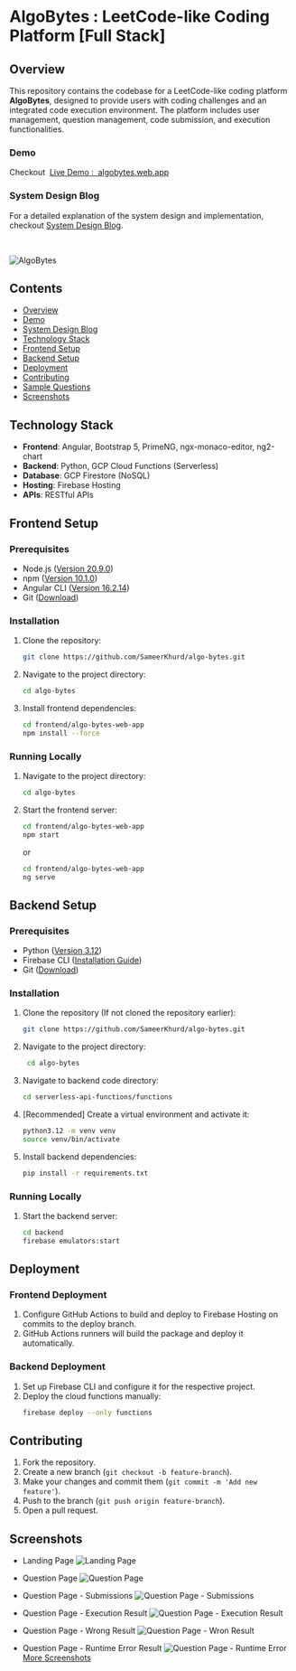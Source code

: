 # AlgoBytes : LeetCode-like Coding Platform [Full Stack]

## Overview

This repository contains the codebase for a LeetCode-like coding platform **AlgoBytes**, designed to provide users with coding challenges and an integrated code execution environment. The platform includes user management, question management, code submission, and execution functionalities.
<br />

### Demo

Checkout&nbsp; [Live Demo : &nbsp;algobytes.web.app ](https://algobytes.web.app/)

### System Design Blog

For a detailed explanation of the system design and implementation, checkout [System Design Blog](https://medium.com/@sameerkhurd/from-design-to-demo-building-a-full-stack-leetcode-like-platform-with-system-design-4c86d61f398a).

<br />

![AlgoBytes](screenshots/0_algobytes-banner.png)

## Contents

- [Overview](#overview)
- [Demo](#demo)
- [System Design Blog](#system-design-blog)
- [Technology Stack](#technology-stack)
- [Frontend Setup](#frontend-setup)
- [Backend Setup](#backend-setup)
- [Deployment](#deployment)
- [Contributing](#contributing)
- [Sample Questions](./sample-questions/)
- [Screenshots](#screenshots)


## Technology Stack

- **Frontend**: Angular, Bootstrap 5, PrimeNG, ngx-monaco-editor, ng2-chart
- **Backend**: Python, GCP Cloud Functions (Serverless)
- **Database**: GCP Firestore (NoSQL)
- **Hosting**: Firebase Hosting
- **APIs**: RESTful APIs




## Frontend Setup

### Prerequisites

- Node.js ([Version 20.9.0](https://nodejs.org/en/blog/release/v20.9.0))
- npm ([Version 10.1.0](https://www.npmjs.com/package/npm/v/10.1.0))
- Angular CLI ([Version 16.2.14](https://www.npmjs.com/package/@angular/cli/v/16.2.14))
- Git ([Download](https://git-scm.com/downloads))

### Installation

1. Clone the repository:
   ```sh
   git clone https://github.com/SameerKhurd/algo-bytes.git
   ```
2. Navigate to the project directory:
   ```sh
   cd algo-bytes
   ```
3. Install frontend dependencies:
   ```sh
   cd frontend/algo-bytes-web-app
   npm install --force
   ```

### Running Locally

1. Navigate to the project directory:
   ```sh
   cd algo-bytes
   ```
1. Start the frontend server:

   ```sh
   cd frontend/algo-bytes-web-app
   npm start
   ```

   or

   ```sh
   cd frontend/algo-bytes-web-app
   ng serve
   ```

## Backend Setup

### Prerequisites

- Python ([Version 3.12](https://www.python.org/downloads/release/python-3120/))
- Firebase CLI ([Installation Guide](https://firebase.google.com/docs/cli))
- Git ([Download](https://git-scm.com/downloads))

### Installation

1. Clone the repository (If not cloned the repository earlier):
   ```sh
   git clone https://github.com/SameerKhurd/algo-bytes.git
   ```
2. Navigate to the project directory:
   ```sh
    cd algo-bytes
   ```
3. Navigate to backend code directory:
   ```sh
   cd serverless-api-functions/functions
   ```
4. [Recommended] Create a virtual environment and activate it:
   ```sh
   python3.12 -m venv venv
   source venv/bin/activate
   ```
5. Install backend dependencies:
   ```sh
   pip install -r requirements.txt
   ```

### Running Locally

1. Start the backend server:
   ```sh
   cd backend
   firebase emulators:start
   ```

## Deployment

### Frontend Deployment

1. Configure GitHub Actions to build and deploy to Firebase Hosting on commits to the deploy branch.
2. GitHub Actions runners will build the package and deploy it automatically.

### Backend Deployment

1. Set up Firebase CLI and configure it for the respective project.
2. Deploy the cloud functions manually:
   ```sh
   firebase deploy --only functions
   ```

## Contributing

1. Fork the repository.
2. Create a new branch (`git checkout -b feature-branch`).
3. Make your changes and commit them (`git commit -m 'Add new feature'`).
4. Push to the branch (`git push origin feature-branch`).
5. Open a pull request.

## Screenshots

- Landing Page
  ![Landing Page](screenshots/1_Landing_Page.png)

- Question Page
  ![Question Page](screenshots/2_Question_Page.png)

- Question Page - Submissions
  ![Question Page - Submissions](screenshots/3_Question_Page_Submission%20Section.png)

- Question Page - Execution Result
  ![Question Page -  Execution Result](screenshots/4_Successful_Code_Execution.png)

- Question Page - Wrong Result
  ![Question Page - Wron Result](screenshots/5_Wrong_Output_Code_Execution.png)

- Question Page - Runtime Error Result
  ![Question Page - Runtime Error](screenshots/6_Runtime_Error_Code_Execution.png)
[More Screenshots](./screenshots/)
